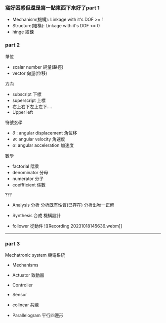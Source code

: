### 窩好困惑但還是寫一點東西下來好了part 1

- Mechanism(機構): Linkage with it's DOF >= 1 
- Structure(結構): Linkage with it's DOF <= 0
- hinge 絞鍊
### part 2

單位
- scalar number 純量(路徑)
- vector 向量(位移)

方向
- subscript 下標
- superscript 上標
- 右上右下左上左下....
- Upper left

符號玄學
- $\theta$ : angular displacement 角位移
- $w$: angular velocity 角速度
- $\alpha$: angular acceleration 加速度 

 數學
- factorial 階乘
- denominator 分母
- numerator 分子
- coeffficient 係數


???
- Analysis 分析
	分析既有性質(已存在)
	分析出唯一正解
- Synthesis 合成
	機構設計

- follower 從動件
![[Recording 20231018145636.webm]]

---
### part 3

Mechatronic system 機電系統
- Mechanisms
- Actuator 致動器
- Controller
- Sensor

- colinear 共線
- Parallelogram 平行四邊形

